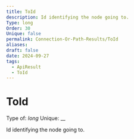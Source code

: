 ```yaml
---
title: ToId
description: Id identifying the node going to.
Type: long
Order: 30
Unique: false
permalink: Connection-Or-Path-Results/ToId
aliases: 
draft: false
date: 2024-09-27
tags:
  - ApiResult
  - ToId
---
```

# ToId

Type of: _long_
Unique: __

Id identifying the node going to.

